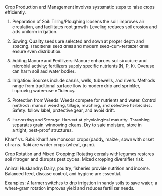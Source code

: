 Crop Production and Management involves systematic steps to raise crops efficiently.

1) Preparation of Soil: Tilling/Ploughing loosens the soil, improves air circulation, and facilitates root growth. Leveling reduces soil erosion and aids uniform irrigation.

2) Sowing: Quality seeds are selected and sown at proper depth and spacing. Traditional seed drills and modern seed-cum-fertilizer drills ensure even distribution.

3) Adding Manure and Fertilizers: Manure enhances soil structure and microbial activity; fertilizers supply specific nutrients (N, P, K). Overuse can harm soil and water bodies.

4) Irrigation: Sources include canals, wells, tubewells, and rivers. Methods range from traditional surface flow to modern drip and sprinkler, improving water-use efficiency.

5) Protection from Weeds: Weeds compete for nutrients and water. Control methods: manual weeding, tillage, mulching, and selective herbicides. Safety: follow label, protective gear, and avoid drift.

6) Harvesting and Storage: Harvest at physiological maturity. Threshing separates grain, winnowing cleans. Dry to safe moisture, store in airtight, pest-proof structures.

Kharif vs. Rabi: Kharif are monsoon crops (paddy, maize), sown with onset of rains. Rabi are winter crops (wheat, gram).

Crop Rotation and Mixed Cropping: Rotating cereals with legumes restores soil nitrogen and disrupts pest cycles. Mixed cropping diversifies risk.

Animal Husbandry: Dairy, poultry, fisheries provide nutrition and income. Balanced feed, disease control, and hygiene are essential.

Examples: A farmer switches to drip irrigation in sandy soils to save water; a wheat-gram rotation improves yield and reduces fertilizer needs.